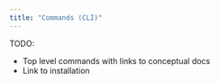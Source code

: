 ```yaml
---
title: "Commands (CLI)"
---
```


TODO:
- Top level commands with links to conceptual docs
- Link to installation
